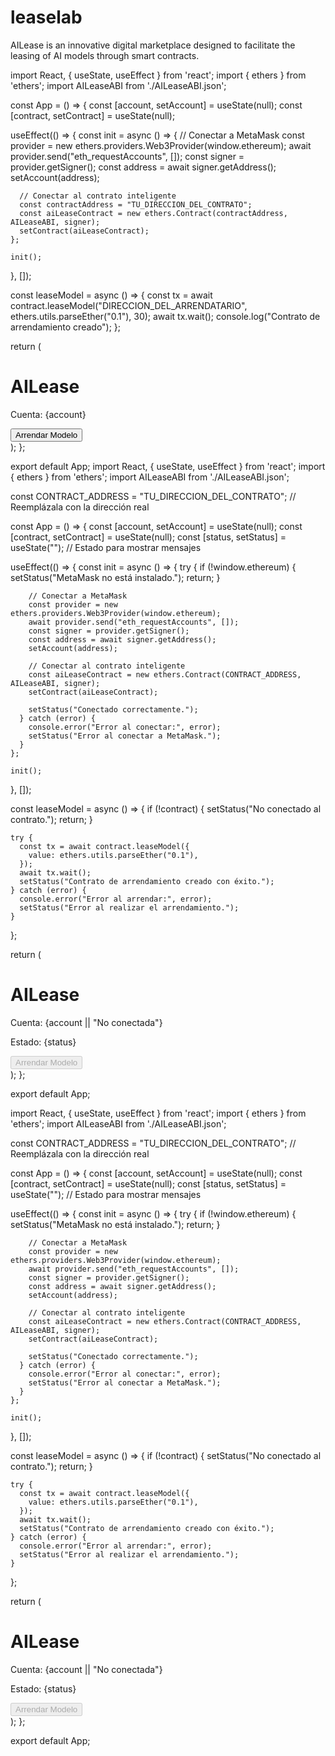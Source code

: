 # leaselab
AILease is an innovative digital marketplace designed to facilitate the leasing of AI models through smart contracts.

import React, { useState, useEffect } from 'react';
import { ethers } from 'ethers';
import AILeaseABI from './AILeaseABI.json';

const App = () => {
  const [account, setAccount] = useState(null);
  const [contract, setContract] = useState(null);

  useEffect(() => {
    const init = async () => {
      // Conectar a MetaMask
      const provider = new ethers.providers.Web3Provider(window.ethereum);
      await provider.send("eth_requestAccounts", []);
      const signer = provider.getSigner();
      const address = await signer.getAddress();
      setAccount(address);

      // Conectar al contrato inteligente
      const contractAddress = "TU_DIRECCION_DEL_CONTRATO";
      const aiLeaseContract = new ethers.Contract(contractAddress, AILeaseABI, signer);
      setContract(aiLeaseContract);
    };

    init();
  }, []);

  const leaseModel = async () => {
    const tx = await contract.leaseModel("DIRECCION_DEL_ARRENDATARIO", ethers.utils.parseEther("0.1"), 30);
    await tx.wait();
    console.log("Contrato de arrendamiento creado");
  };

  return (
    <div>
      <h1>AILease</h1>
      <p>Cuenta: {account}</p>
      <button onClick={leaseModel}>Arrendar Modelo</button>
    </div>
  );
};

export default App;
import React, { useState, useEffect } from 'react';
import { ethers } from 'ethers';
import AILeaseABI from './AILeaseABI.json';

const CONTRACT_ADDRESS = "TU_DIRECCION_DEL_CONTRATO"; // Reemplázala con la dirección real

const App = () => {
  const [account, setAccount] = useState(null);
  const [contract, setContract] = useState(null);
  const [status, setStatus] = useState(""); // Estado para mostrar mensajes

  useEffect(() => {
    const init = async () => {
      try {
        if (!window.ethereum) {
          setStatus("MetaMask no está instalado.");
          return;
        }

        // Conectar a MetaMask
        const provider = new ethers.providers.Web3Provider(window.ethereum);
        await provider.send("eth_requestAccounts", []);
        const signer = provider.getSigner();
        const address = await signer.getAddress();
        setAccount(address);

        // Conectar al contrato inteligente
        const aiLeaseContract = new ethers.Contract(CONTRACT_ADDRESS, AILeaseABI, signer);
        setContract(aiLeaseContract);

        setStatus("Conectado correctamente.");
      } catch (error) {
        console.error("Error al conectar:", error);
        setStatus("Error al conectar a MetaMask.");
      }
    };

    init();
  }, []);

  const leaseModel = async () => {
    if (!contract) {
      setStatus("No conectado al contrato.");
      return;
    }

    try {
      const tx = await contract.leaseModel({
        value: ethers.utils.parseEther("0.1"),
      });
      await tx.wait();
      setStatus("Contrato de arrendamiento creado con éxito.");
    } catch (error) {
      console.error("Error al arrendar:", error);
      setStatus("Error al realizar el arrendamiento.");
    }
  };

  return (
    <div>
      <h1>AILease</h1>
      <p>Cuenta: {account || "No conectada"}</p>
      <p>Estado: {status}</p>
      <button onClick={leaseModel} disabled={!contract}>
        Arrendar Modelo
      </button>
    </div>
  );
};

  export default App;

import React, { useState, useEffect } from 'react';
import { ethers } from 'ethers';
import AILeaseABI from './AILeaseABI.json';

const CONTRACT_ADDRESS = "TU_DIRECCION_DEL_CONTRATO"; // Reemplázala con la dirección real

const App = () => {
  const [account, setAccount] = useState(null);
  const [contract, setContract] = useState(null);
  const [status, setStatus] = useState(""); // Estado para mostrar mensajes

  useEffect(() => {
    const init = async () => {
      try {
        if (!window.ethereum) {
          setStatus("MetaMask no está instalado.");
          return;
        }

        // Conectar a MetaMask
        const provider = new ethers.providers.Web3Provider(window.ethereum);
        await provider.send("eth_requestAccounts", []);
        const signer = provider.getSigner();
        const address = await signer.getAddress();
        setAccount(address);

        // Conectar al contrato inteligente
        const aiLeaseContract = new ethers.Contract(CONTRACT_ADDRESS, AILeaseABI, signer);
        setContract(aiLeaseContract);

        setStatus("Conectado correctamente.");
      } catch (error) {
        console.error("Error al conectar:", error);
        setStatus("Error al conectar a MetaMask.");
      }
    };

    init();
  }, []);

  const leaseModel = async () => {
    if (!contract) {
      setStatus("No conectado al contrato.");
      return;
    }

    try {
      const tx = await contract.leaseModel({
        value: ethers.utils.parseEther("0.1"),
      });
      await tx.wait();
      setStatus("Contrato de arrendamiento creado con éxito.");
    } catch (error) {
      console.error("Error al arrendar:", error);
      setStatus("Error al realizar el arrendamiento.");
    }
  };

  return (
    <div>
      <h1>AILease</h1>
      <p>Cuenta: {account || "No conectada"}</p>
      <p>Estado: {status}</p>
      <button onClick={leaseModel} disabled={!contract}>
        Arrendar Modelo
      </button>
    </div>
  );
};

export default App;

